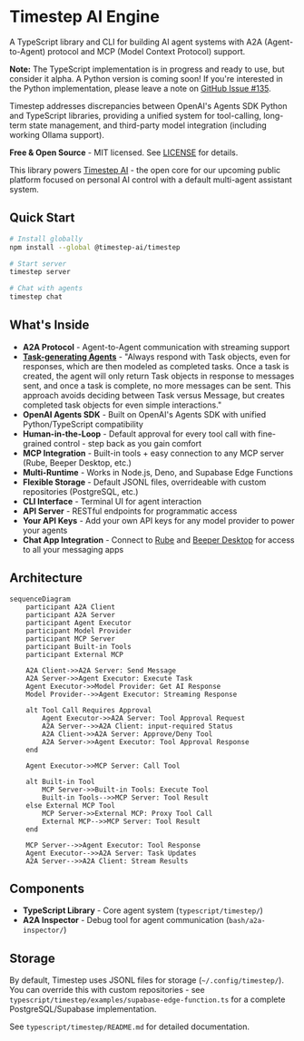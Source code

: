 # Timestep AI Engine

A TypeScript library and CLI for building AI agent systems with A2A (Agent-to-Agent) protocol and MCP (Model Context Protocol) support.

**Note:** The TypeScript implementation is in progress and ready to use, but consider it alpha. A Python version is coming soon! If you're interested in the Python implementation, please leave a note on [GitHub Issue #135](https://github.com/Timestep-AI/timestep/issues/135).

Timestep addresses discrepancies between OpenAI's Agents SDK Python and TypeScript libraries, providing a unified system for tool-calling, long-term state management, and third-party model integration (including working Ollama support).

**Free & Open Source** - MIT licensed. See [LICENSE](LICENSE) for details.

This library powers [Timestep AI](https://timestep.ai) - the open core for our upcoming public platform focused on personal AI control with a default multi-agent assistant system.

## Quick Start

```bash
# Install globally
npm install --global @timestep-ai/timestep

# Start server
timestep server

# Chat with agents
timestep chat
```

## What's Inside

- **A2A Protocol** - Agent-to-Agent communication with streaming support
- **[Task-generating Agents](https://a2a-protocol.org/latest/topics/life-of-a-task/#agent-response-message-or-task)** - "Always respond with Task objects, even for responses, which are then modeled as completed tasks. Once a task is created, the agent will only return Task objects in response to messages sent, and once a task is complete, no more messages can be sent. This approach avoids deciding between Task versus Message, but creates completed task objects for even simple interactions."
- **OpenAI Agents SDK** - Built on OpenAI's Agents SDK with unified Python/TypeScript compatibility
- **Human-in-the-Loop** - Default approval for every tool call with fine-grained control - step back as you gain comfort
- **MCP Integration** - Built-in tools + easy connection to any MCP server (Rube, Beeper Desktop, etc.)
- **Multi-Runtime** - Works in Node.js, Deno, and Supabase Edge Functions
- **Flexible Storage** - Default JSONL files, overrideable with custom repositories (PostgreSQL, etc.)
- **CLI Interface** - Terminal UI for agent interaction
- **API Server** - RESTful endpoints for programmatic access
- **Your API Keys** - Add your own API keys for any model provider to power your agents
- **Chat App Integration** - Connect to [Rube](https://rube.app/) and [Beeper Desktop](https://developers.beeper.com/desktop-api/mcp) for access to all your messaging apps

## Architecture

```mermaid
sequenceDiagram
    participant A2A Client
    participant A2A Server
    participant Agent Executor
    participant Model Provider
    participant MCP Server
    participant Built-in Tools
    participant External MCP

    A2A Client->>A2A Server: Send Message
    A2A Server->>Agent Executor: Execute Task
    Agent Executor->>Model Provider: Get AI Response
    Model Provider-->>Agent Executor: Streaming Response
    
    alt Tool Call Requires Approval
        Agent Executor->>A2A Server: Tool Approval Request
        A2A Server-->>A2A Client: input-required Status
        A2A Client->>A2A Server: Approve/Deny Tool
        A2A Server->>Agent Executor: Tool Approval Response
    end
    
    Agent Executor->>MCP Server: Call Tool
    
    alt Built-in Tool
        MCP Server->>Built-in Tools: Execute Tool
        Built-in Tools-->>MCP Server: Tool Result
    else External MCP Tool
        MCP Server->>External MCP: Proxy Tool Call
        External MCP-->>MCP Server: Tool Result
    end
    
    MCP Server-->>Agent Executor: Tool Response
    Agent Executor-->>A2A Server: Task Updates
    A2A Server-->>A2A Client: Stream Results
```

## Components

- **TypeScript Library** - Core agent system (`typescript/timestep/`)
- **A2A Inspector** - Debug tool for agent communication (`bash/a2a-inspector/`)

## Storage

By default, Timestep uses JSONL files for storage (`~/.config/timestep/`). You can override this with custom repositories - see `typescript/timestep/examples/supabase-edge-function.ts` for a complete PostgreSQL/Supabase implementation.

See `typescript/timestep/README.md` for detailed documentation.
